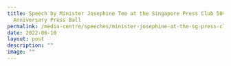 ```yaml
---
title: Speech by Minister Josephine Teo at the Singapore Press Club 50th
  Anniversary Press Ball
permalink: /media-centre/speeches/minister-josephine-at-the-sg-press-club-50th-anniversary/
date: 2022-06-10
layout: post
description: ""
image: ""
---
```

